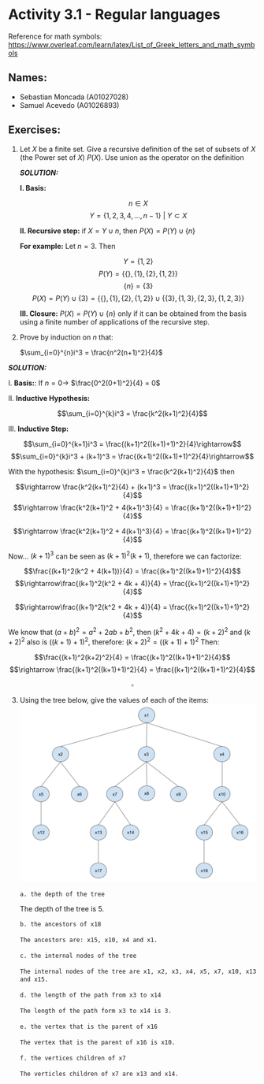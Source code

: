 # Activity 3.1 - Regular languages

Reference for math symbols:
https://www.overleaf.com/learn/latex/List_of_Greek_letters_and_math_symbols

## Names:

- Sebastian Moncada (A01027028)
- Samuel Acevedo (A01026893)

## Exercises:

1.  Let $X$ be a finite set. Give a recursive definition of the set of subsets of $X$ (the Power set of $X$) $P(X)$. Use union as the operator on the definition

    _**SOLUTION:**_

    **I. Basis:**

    $$n \in X $$ 
    $$Y = \{1,2,3,4,...,n-1\} \ | \ Y\subset X$$

    **II. Recursive step:** if $X = Y \cup n$, then $P(X) = P(Y) \cup \{n\}$

    **For example:** Let $n = 3$. Then

    $$Y = \{1,2\}$$
    $$P(Y) = \{ \{ \},\{ 1 \},\{ 2 \},\{ 1, 2 \} \}$$
    $$\{ n \} = \{ 3 \}$$
    $$P(X) = P(Y) \cup \{ 3 \} = \{ \{ \},\{ 1 \},\{ 2 \},\{ 1, 2 \} \} \cup \{ \{ 3 \},\{ 1, 3 \},\{ 2, 3 \},\{ 1, 2, 3 \} \}$$

    **III. Closure:** $P(X) = P(Y) \cup \{n\}$ only if it can be obtained from the basis using a finite number of applications of the recursive step.

2.  Prove by induction on $n$ that:

    $\sum_{i=0}^{n}i^3 = \frac{n^2(n+1)^2}{4}$

_**SOLUTION:**_

I. **Basis:**:
If $n=0 \rightarrow$ $\frac{0^2(0+1)^2}{4} = 0$

II. **Inductive Hypothesis:**

$$\sum_{i=0}^{k}i^3 = \frac{k^2(k+1)^2}{4}$$

III. **Inductive Step:**

$$\sum_{i=0}^{k+1}i^3 = \frac{(k+1)^2((k+1)+1)^2}{4}\rightarrow$$
$$\sum_{i=0}^{k}i^3 + (k+1)^3 = \frac{(k+1)^2((k+1)+1)^2}{4}\rightarrow$$

With the hypothesis: $\sum_{i=0}^{k}i^3 = \frac{k^2(k+1)^2}{4}$ then

$$\rightarrow \frac{k^2(k+1)^2}{4} + (k+1)^3 = \frac{(k+1)^2((k+1)+1)^2}{4}$$
$$\rightarrow \frac{k^2(k+1)^2 + 4(k+1)^3}{4} = \frac{(k+1)^2((k+1)+1)^2}{4}$$

$$\rightarrow \frac{k^2(k+1)^2 + 4(k+1)^3}{4} = \frac{(k+1)^2((k+1)+1)^2}{4}$$

Now... $(k+1)^3$ can be seen as $(k+1)^2(k+1)$, therefore we can factorize:

$$\frac{(k+1)^2(k^2 + 4(k+1))}{4} = \frac{(k+1)^2((k+1)+1)^2}{4}$$
$$\rightarrow\frac{(k+1)^2(k^2 + 4k + 4)}{4} = \frac{(k+1)^2((k+1)+1)^2}{4}$$

$$\rightarrow\frac{(k+1)^2(k^2 + 4k + 4)}{4} = \frac{(k+1)^2((k+1)+1)^2}{4}$$

We know that $(a+b)^2 = a^2 + 2ab + b^2$, then $(k^2+4k+4)=(k+2)^2$ and $(k+2)^2$ also is $((k+1)+1)^2$, therefore: $(k+2)^2=((k+1)+1)^2$
Then:

$$\frac{(k+1)^2(k+2)^2}{4} = \frac{(k+1)^2((k+1)+1)^2}{4}$$
$$\rightarrow \frac{(k+1)^2((k+1)+1)^2}{4} = \frac{(k+1)^2((k+1)+1)^2}{4}$$

$$\square$$

3.  Using the tree below, give the values of each of the items:
    ![Tree image](sample_tree.png)

        a. the depth of the tree

    The depth of the tree is 5.

        b. the ancestors of x18

        The ancestors are: x15, x10, x4 and x1.

        c. the internal nodes of the tree

        The internal nodes of the tree are x1, x2, x3, x4, x5, x7, x10, x13 and x15.

        d. the length of the path from x3 to x14

        The length of the path form x3 to x14 is 3.

        e. the vertex that is the parent of x16

        The vertex that is the parent of x16 is x10.

        f. the vertices children of x7

        The verticles children of x7 are x13 and x14.
